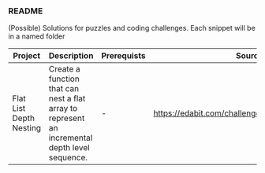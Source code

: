 ### README
(Possible) Solutions for puzzles and coding challenges.
Each snippet will be in a named folder


Project | Description | Prerequists | Source
--- | --- | --- | ---
Flat List Depth Nesting | Create a function that can nest a flat array to represent an incremental depth level sequence. | - | https://edabit.com/challenge/xeqD2LL3rbY9oLKWa

